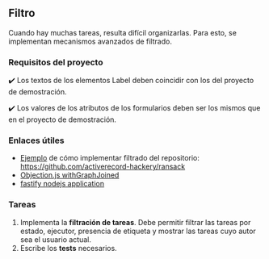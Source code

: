 ## Filtro

Cuando hay muchas tareas, resulta difícil organizarlas. Para esto, se implementan mecanismos avanzados de filtrado.

### Requisitos del proyecto

✔️ Los textos de los elementos Label deben coincidir con los del proyecto de demostración.

✔️ Los valores de los atributos de los formularios deben ser los mismos que en el proyecto de demostración.


### Enlaces útiles


- [Ejemplo](http://ransack-demo.herokuapp.com) de cómo implementar filtrado del repositorio: https://github.com/activerecord-hackery/ransack
- [Objection.js withGraphJoined](https://vincit.github.io/objection.js/api/query-builder/eager-methods.html#withgraphjoined)
- [fastify nodejs application](https://github.com/hexlet-boilerplates/fastify-nodejs-application)

### Tareas

1. Implementa la **filtración de tareas**. Debe permitir filtrar las tareas por estado, ejecutor, presencia de etiqueta y mostrar las tareas cuyo autor sea el usuario actual.
1. Escribe los **tests** necesarios.


